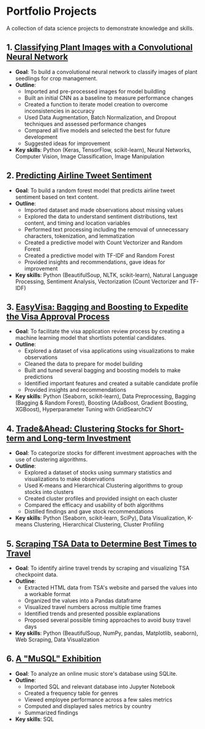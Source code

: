 # Portfolio Projects
A collection of data science projects to demonstrate knowledge and skills.


## 1. [Classifying Plant Images with a Convolutional Neural Network](https://colab.research.google.com/github/rfraissinet/portfolio_projects/blob/main/CNN_Plant_Classification.ipynb)
- **Goal**: To build a convolutional neural network to classify images of plant seedlings for crop management.
- **Outline**:
  - Imported and pre-processed images for model buildling
  - Built an initial CNN as a baseline to measure performance changes
  - Created a function to iterate model creation to overcome inconsistencies in accuracy
  - Used Data Augmentation, Batch Normalization, and Dropout techniques and assessed performance changes
  - Compared all five models and selected the best for future development
  - Suggested ideas for improvement
- **Key skills**: Python (Keras, TensorFlow, scikit-learn), Neural Networks, Computer Vision, Image Classification, Image Manipulation

## 2. [Predicting Airline Tweet Sentiment]()
- **Goal**: To build a random forest model that predicts airline tweet sentiment based on text content.
- **Outline**:
  - Imported dataset and made observations about missing values
  - Explored the data to understand sentiment distributions, text content, and timing and location variables
  - Performed text processing including the removal of unnecessary characters, tokenization, and lemmatization
  - Created a predictive model with Count Vectorizer and Random Forest
  - Created a predictive model with TF-IDF and Random Forest
  - Provided insights and recommendations, gave ideas for improvement
- **Key skills**: Python (BeautifulSoup, NLTK, scikit-learn), Natural Language Processing, Sentiment Analysis, Vectorization (Count Vectorizer and TF-IDF)

## 3. [EasyVisa: Bagging and Boosting to Expedite the Visa Approval Process](https://nbviewer.org/github/rfraissinet/portfolio_projects/blob/main/EasyVisa.ipynb)
- **Goal**: To facilitate the visa application review process by creating a machine learning model that shortlists potential candidates.
- **Outline**:
  - Explored a dataset of visa applications using visualizations to make observations
  - Cleaned the data to prepare for model building
  - Built and tuned several bagging and boosting models to make predictions
  - Identified important features and created a suitable candidate profile
  - Provided insights and recommendations
- **Key skills**: Python (Seaborn, scikit-learn), Data Preprocessing, Bagging (Bagging & Random Forest), Boosting (AdaBoost, Gradient Boosting, XGBoost), Hyperparameter Tuning with GridSearchCV

## 4. [Trade&Ahead: Clustering Stocks for Short-term and Long-term Investment](https://nbviewer.org/github/rfraissinet/portfolio_projects/blob/main/Trade%26Ahead.ipynb?flush_cache=true)
- **Goal**: To categorize stocks for different investment approaches with the use of clustering algorithms.
- **Outline**:
  - Explored a dataset of stocks using summary statistics and visualizations to make observations
  - Used K-means and Hierarchical Clustering algorithms to group stocks into clusters
  - Created cluster profiles and provided insight on each cluster
  - Compared the efficacy and usability of both algorithms
  - Distilled findings and gave stock recommendations
- **Key skills**: Python (Seaborn, scikit-learn, SciPy), Data Visualization, K-means Clustering, Hierarchical Clustering, Cluster Profiling

## 5. [Scraping TSA Data to Determine Best Times to Travel](https://nbviewer.org/github/rfraissinet/portfolio_projects/blob/main/Scraping_TSA_Data.ipynb)
- **Goal**: To identify airline travel trends by scraping and visualizing TSA checkpoint data.
- **Outline**:
  - Extracted HTML data from TSA's website and parsed the values into a workable format
  - Organized the values into a Pandas dataframe
  - Visualized travel numbers across multiple time frames
  - Identified trends and presented possible explanations
  - Proposed several possible timing approaches to avoid busy travel days
- **Key skills**: Python (BeautifulSoup, NumPy, pandas, Matplotlib, seaborn), Web Scraping, Data Visualization

## 6. [A "MuSQL" Exhibition](https://nbviewer.org/github/rfraissinet/portfolio_projects/blob/main/A_MuSQL_Exhibition.ipynb)
- **Goal**: To analyze an online music store's database using SQLite.
- **Outline**:
  - Imported SQL and relevant database into Jupyter Notebook
  - Created a frequency table for genres
  - Viewed employee performance across a few sales metrics
  - Computed and displayed sales metrics by country
  - Summarized findings
- **Key skills**: SQL
